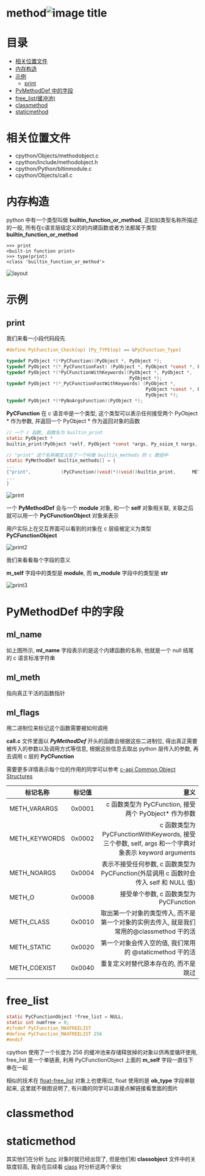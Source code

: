 # method![image title](http://www.zpoint.xyz:8080/count/tag.svg?url=github%2FCPython-Internals/method_cn)

# 目录

* [相关位置文件](#相关位置文件)
* [内存构造](#内存构造)
* [示例](#示例)
	* [print](#print)
* [PyMethodDef 中的字段](#PyMethodDef-中的字段)
* [free_list(缓冲池)](#free_list)
* [classmethod](#classmethod)
* [staticmethod](#staticmethod)

# 相关位置文件
* cpython/Objects/methodobject.c
* cpython/Include/methodobject.h
* cpython/Python/bltinmodule.c
* cpython/Objects/call.c

# 内存构造

python 中有一个类型叫做 **builtin_function_or_method**, 正如如类型名称所描述的一般, 所有在c语言层级定义的的内建函数或者方法都属于类型 **builtin_function_or_method**

```python3
>>> print
<built-in function print>
>>> type(print)
<class 'builtin_function_or_method'>

```

![layout](https://github.com/zpoint/CPython-Internals/blob/master/BasicObject/method/layout.png)

# 示例

## print

我们来看一小段代码段先

```c
#define PyCFunction_Check(op) (Py_TYPE(op) == &PyCFunction_Type)

typedef PyObject *(*PyCFunction)(PyObject *, PyObject *);
typedef PyObject *(*_PyCFunctionFast) (PyObject *, PyObject *const *, Py_ssize_t);
typedef PyObject *(*PyCFunctionWithKeywords)(PyObject *, PyObject *,
                                             PyObject *);
typedef PyObject *(*_PyCFunctionFastWithKeywords) (PyObject *,
                                                   PyObject *const *, Py_ssize_t,
                                                   PyObject *);
typedef PyObject *(*PyNoArgsFunction)(PyObject *);

```

**PyCFunction** 在 c 语言中是一个类型, 这个类型可以表示任何接受两个 PyObject * 作为参数, 并返回一个 PyObject * 作为返回对象的函数

```c
// 一个 c 函数, 函数名为 builtin_print
static PyObject *
builtin_print(PyObject *self, PyObject *const *args, Py_ssize_t nargs, PyObject *kwnames);

// "print" 这个名称被定义在了一个叫做 builtin_methods 的 c 数组中
static PyMethodDef builtin_methods[] = {
...
{"print",           (PyCFunction)(void(*)(void))builtin_print,      METH_FASTCALL | METH_KEYWORDS, print_doc},
...
}

```

![print](https://github.com/zpoint/CPython-Internals/blob/master/BasicObject/method/print.png)

一个 **PyMethodDef** 会与一个 **module** 对象, 和一个 **self** 对象相关联, 关联之后就可以用一个 **PyCFunctionObject** 对象来表示

用户实际上在交互界面可以看到的对象在 c 层级被定义为类型 **PyCFunctionObject**

![print2](https://github.com/zpoint/CPython-Internals/blob/master/BasicObject/method/print2.png)

我们来看看每个字段的意义

**m_self** 字段中的类型是 **module**, 而 **m_module** 字段中的类型是 **str**

![print3](https://github.com/zpoint/CPython-Internals/blob/master/BasicObject/method/print3.png)

# PyMethodDef 中的字段

## ml_name

如上图所示, **ml_name** 字段表示的是这个内建函数的名称, 他就是一个 null 结尾的 c 语言标准字符串

## ml_meth

指向真正干活的函数指针

## ml_flags

用二进制位来标记这个函数需要被如何调用

**call.c** 文件里面以 **_PyMethodDef_** 开头的函数会根据这些二进制位, 得出真正需要被传入的参数以及调用方式等信息, 根据这些信息去取出 python 层传入的参数, 再去调用 c 层的 **PyCFunction**

需要更多详情表示每个位的作用的同学可以参考 [c-api Common Object Structures](https://docs.python.org/3/c-api/structures.html)

| 标记名称 | 标记值 | 意义 |
| - | :-: | -: |
| METH_VARARGS | 0x0001| c 函数类型为 PyCFunction, 接受两个 PyObject* 作为参数 |
| METH_KEYWORDS | 0x0002 | c 函数类型为 PyCFunctionWithKeywords, 接受三个参数, self, args 和一个字典对象表示 keyword arguments |
| METH_NOARGS | 0x0004 | 表示不接受任何参数, c 函数类型为 PyCFunction(外层调用 c 函数时会传入 self 和 NULL 值) |
| METH_O | 0x0008 | 接受单个参数, c 函数类型为 PyCFunction |
| METH_CLASS | 0x0010 | 取出第一个对象的类型传入, 而不是第一个对象的实例去传入, 就是我们常用的@classmethod 干的活 |
| METH_STATIC | 0x0020 | 第一个对象会传入空的值, 我们常用的 @staticmethod 干的活 |
| METH_COEXIST | 0x0040 | 重复定义时替代原本存在的, 而不是跳过 |

# free_list

```c
static PyCFunctionObject *free_list = NULL;
static int numfree = 0;
#ifndef PyCFunction_MAXFREELIST
#define PyCFunction_MAXFREELIST 256
#endif

```

cpython 使用了一个长度为 256 的缓冲池来存储释放掉的对象以供再度循环使用, free_list 是一个单链表, 利用 PyCFunctionObject 上面的 **m_self** 字段一直往下串在一起

相似的技术在 [float-free_list](https://github.com/zpoint/CPython-Internals/blob/master/BasicObject/float/float_cn.md#free_list) 对象上也使用过, float 使用的是 **ob_type** 字段串联起来, 这里就不做图说明了, 有兴趣的同学可以直接点解链接看里面的图片

# classmethod

# staticmethod

其实他们在分析 [func](https://github.com/zpoint/CPython-Internals/blob/master/BasicObject/func/dunc_cn.md) 对象时就已经出现了, 但是他们和 **classobject** 文件中的关联度较高, 我会在后续看 [class](https://github.com/zpoint/CPython-Internals/blob/master/BasicObject/class/class_cn.md) 时分析这两个家伙